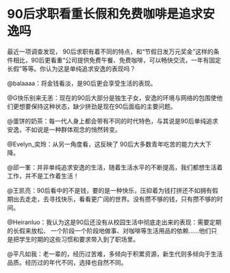# 90后求职看重长假和免费咖啡是追求安逸吗

最近一项调查发现， 90后求职有着不同的特点，和“节假日发万元奖金”这样的条件相比，90后更看重“公司提供免费午餐、免费咖啡，可以畅快交流，一年有固定长假”等等。你认为这是单纯追求安逸的表现吗？ 

@balaaaa：将金钱看淡，是90后更会享受生活的表现。 

@G快乐别来无恙：现在的90后大部分是独生子女，安逸的环境与网络的包围使他们更想要保持这种状态，缺少拼劲是现在90后面临的主要问题。 

@蛋饼的奶茶：每一代人身上都会带有不同的时代特色，与其说是90后单纯追求安逸，不如说是一种群体观念的悄然转变。 

@Evelyn_奕玲：从另一角度看，这反映了 90后大多数青年吃苦的能力大大下降。 

@邱一峯：并非单纯追求安逸的生活，随着生活水平的不断提高，我们都想生活着工作，并不是工作着生活！ 

@王凯亮：90后看中的不是钱，要的是一种快乐，压抑着为钱打拼还不如拥有假期出去走走，去寻找快乐，看看更广阔的世界。没有攒不够的钱，只有攒不够的时间。 

@Heiranluo：我认为这是90后还没有从校园生活中彻底走出来的表现：需要定期的长假来放松、 一个阶段一个阶段地做事、对咖啡等生活用品的依赖……他们只是把学生时期的这些习惯和要求带入到了职场里。 

@平凡如我：老一辈的，经历过苦难，多倾向于积累资源，新生代则多倾向于生活品质。经历过的年代不同，选择也自然不同。